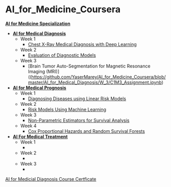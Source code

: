 # AI_for_Medicine_Coursera

**[AI for Medicine Specialization](https://www.coursera.org/specializations/ai-for-medicine?)**
+ **[AI for Medical Diagnosis](https://www.coursera.org/learn/ai-for-medical-diagnosis)**
  + Week 1
    + [Chest X-Ray Medical Diagnosis with Deep Learning](https://github.com/YaserMarey/AI_for_Medicine_Coursera/blob/master/AI_for_Medical_Diagnosis/W_1/C1M1_Assignment.ipynb)
  + Week 2
    + [Evaluation of Diagnostic Models](https://github.com/YaserMarey/AI_for_Medicine_Coursera/blob/master/AI_for_Medical_Diagnosis/W_2/C1M2_Assignment.ipynb)
  + Week 3
    + [Brain Tumor Auto-Segmentation for Magnetic Resonance Imaging (MRI)]((https://github.com/YaserMarey/AI_for_Medicine_Coursera/blob/master/AI_for_Medical_Diagnosis/W_3/C1M3_Assignment.ipynb)
+ **[AI for Medical Prognosis](https://www.coursera.org/learn/AI_for_Medical_Prognosis)**
  + Week 1
    + [Diagnosing Diseases using Linear Risk Models](https://github.com/YaserMarey/AI_for_Medicine_Coursera/blob/master/AI_for_Medical_Prognosis/W_1/C2M1_Assignment.ipynb)
  + Week 2
    + [Risk Models Using Machine Learning](https://github.com/YaserMarey/AI_for_Medicine_Coursera/blob/master/AI_for_Medical_Prognosis/W_2/C2M2_Assignment.ipynb)
  + Week 3
    + [Non-Parametric Estimators for Survival Analysis](https://github.com/YaserMarey/AI_for_Medicine_Coursera/blob/master/AI_for_Medical_Prognosis/W_3/C2M3_Assignment.ipynb)
  + Week 4
    + [Cox Proportional Hazards and Random Survival Forests](https://github.com/YaserMarey/AI_for_Medicine_Coursera/blob/master/AI_for_Medical_Prognosis/W_4/C2M4_Assignment.ipynb)
+ **[AI For Medical Treatment](https://www.coursera.org/learn/AI_for_Medical-Treatment)**
  + Week 1
    + []()
  + Week 2
    + []()
  + Week 3
    + []()

<a href="https://github.com/YaserMarey/AI_for_Medicine_Coursera/blob/master/Coursera_4R9XEFAHAKNR.pdf" />AI for Medicial Diagnosis Course Certficate</a>